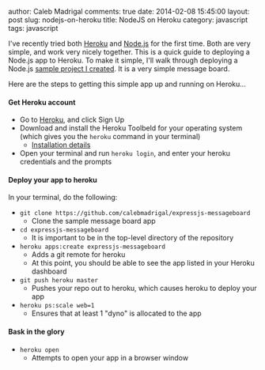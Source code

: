 author: Caleb Madrigal
comments: true
date: 2014-02-08 15:45:00
layout: post
slug: nodejs-on-heroku
title: NodeJS on Heroku
category: javascript
tags: javascript

I've recently tried both [Heroku](http://heroku.com) and [Node.js](http://nodejs.org/) for the first time.  Both are very simple, and work very nicely together.  This is a quick guide to deploying a Node.js app to Heroku.  To make it simple, I'll walk through deploying a Node.js [sample project I created](https://github.com/calebmadrigal/expressjs-messageboard).  It is a very simple message board.

Here are the steps to getting this simple app up and running on Heroku...

#### Get Heroku account

* Go to [Heroku](http://heroku.com), and click Sign Up
* Download and install the Heroku Toolbeld for your operating system (which gives you the `heroku` command in your terminal)
	 - [Installation details](https://toolbelt.heroku.com/)
* Open your terminal and run `heroku login`, and enter your heroku credentials and the prompts

#### Deploy your app to heroku

In your terminal, do the following:

* `git clone https://github.com/calebmadrigal/expressjs-messageboard`
    - Clone the sample message board app
* `cd expressjs-messageboard`
    - It is important to be in the top-level directory of the repository
* `heroku apps:create expressjs-messageboard`
    - Adds a git remote for heroku
    - At this point, you should be able to see the app listed in your Heroku dashboard
* `git push heroku master`
    - Pushes your repo out to heroku, which causes heroku to deploy your app
* `heroku ps:scale web=1`
    - Ensures that at least 1 "dyno" is allocated to the app

#### Bask in the glory

* `heroku open`
    - Attempts to open your app in a browser window

